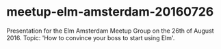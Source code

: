 # meetup-elm-amsterdam-20160726

Presentation for the Elm Amsterdam Meetup Group on the 26th of August 2016.
Topic: 'How to convince your boss to start using Elm'.

